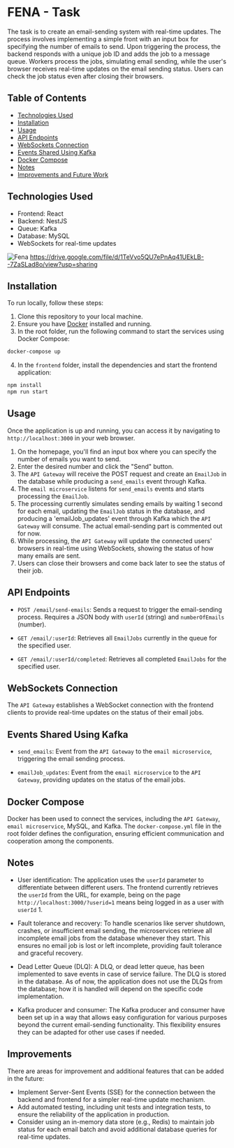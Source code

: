 # FENA - Task

The task is to create an email-sending system with real-time updates. The process involves implementing a simple front with an input box for specifying the number of emails to send. Upon triggering the process, the backend responds with a unique job ID and adds the job to a message queue. Workers process the jobs, simulating email sending, while the user's browser receives real-time updates on the email sending status. Users can check the job status even after closing their browsers.

## Table of Contents

- [Technologies Used](#technologies-used)
- [Installation](#installation)
- [Usage](#usage)
- [API Endpoints](#api-endpoints)
- [WebSockets Connection](#websockets-connection)
- [Events Shared Using Kafka](#events-shared-using-kafka)
- [Docker Compose](#docker-compose)
- [Notes](#notes)
- [Improvements and Future Work](#improvements-and-future-work)

## Technologies Used

- Frontend: React
- Backend: NestJS
- Queue: Kafka
- Database: MySQL
- WebSockets for real-time updates

![Fena](https://github.com/KurdCr/Fena/assets/56204590/2cc97bc4-2a42-42cb-8d79-db619f1213ea)
https://drive.google.com/file/d/1TeVvo5QU7ePnAq41UEkLB--7ZaSLad8o/view?usp=sharing

## Installation

To run locally, follow these steps:

1. Clone this repository to your local machine.
2. Ensure you have [Docker](https://www.docker.com/get-started) installed and running.
3. In the root folder, run the following command to start the services using Docker Compose:

```bash
docker-compose up
```

4. In the `frontend` folder, install the dependencies and start the frontend application:

```bash
npm install
npm run start
```

## Usage

Once the application is up and running, you can access it by navigating to `http://localhost:3000` in your web browser.

1. On the homepage, you'll find an input box where you can specify the number of emails you want to send.
2. Enter the desired number and click the "Send" button.
3. The `API Gateway` will receive the POST request and create an `EmailJob` in the database while producing a `send_emails` event through Kafka.
4. The `email microservice` listens for `send_emails` events and starts processing the `EmailJob`.
5. The processing currently simulates sending emails by waiting 1 second for each email, updating the `EmailJob` status in the database, and producing a 'emailJob_updates' event through Kafka which the `API Gateway` will consume. The actual email-sending part is commented out for now.
6. While processing, the `API Gateway` will update the connected users' browsers in real-time using WebSockets, showing the status of how many emails are sent.
7. Users can close their browsers and come back later to see the status of their job.

## API Endpoints

- `POST /email/send-emails`: Sends a request to trigger the email-sending process. Requires a JSON body with `userId` (string) and `numberOfEmails` (number).

- `GET /email/:userId`: Retrieves all `EmailJobs` currently in the queue for the specified user.

- `GET /email/:userId/completed`: Retrieves all completed `EmailJobs` for the specified user.

## WebSockets Connection

The `API Gateway` establishes a WebSocket connection with the frontend clients to provide real-time updates on the status of their email jobs.

## Events Shared Using Kafka

- `send_emails`: Event from the `API Gateway` to the `email microservice`, triggering the email sending process.

- `emailJob_updates`: Event from the `email microservice` to the `API Gateway`, providing updates on the status of the email jobs.

## Docker Compose

Docker has been used to connect the services, including the  `API Gateway`, `email microservice`, MySQL, and Kafka. The `docker-compose.yml` file in the root folder defines the configuration, ensuring efficient communication and cooperation among the components.

## Notes

- User identification: The application uses the `userId` parameter to differentiate between different users. The frontend currently retrieves the `userId` from the URL, for example, being on the page `http://localhost:3000/?userid=1` means being logged in as a user with `userId` 1.

- Fault tolerance and recovery: To handle scenarios like server shutdown, crashes, or insufficient email sending, the microservices retrieve all incomplete email jobs from the database whenever they start. This ensures no email job is lost or left incomplete, providing fault tolerance and graceful recovery.

- Dead Letter Queue (DLQ): A DLQ, or dead letter queue, has been implemented to save events in case of service failure. The DLQ is stored in the database. As of now, the application does not use the DLQs from the database; how it is handled will depend on the specific code implementation.

- Kafka producer and consumer: The Kafka producer and consumer have been set up in a way that allows easy configuration for various purposes beyond the current email-sending functionality. This flexibility ensures they can be adapted for other use cases if needed.

## Improvements

There are areas for improvement and additional features that can be added in the future:

- Implement Server-Sent Events (SSE) for the connection between the backend and frontend for a simpler real-time update mechanism.
- Add automated testing, including unit tests and integration tests, to ensure the reliability of the application in production.
- Consider using an in-memory data store (e.g., Redis) to maintain job status for each email batch and avoid additional database queries for real-time updates.


